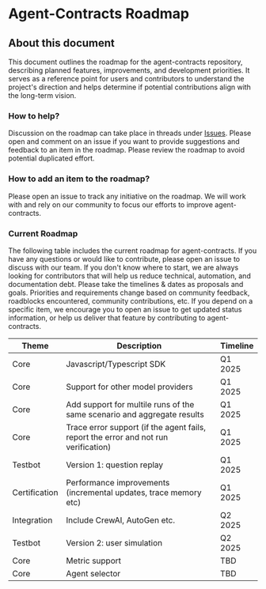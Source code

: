 # Agent-Contracts Roadmap

## About this document

This document outlines the roadmap for the agent-contracts repository, describing planned features, improvements, and development priorities.
It serves as a reference point for users and contributors to understand the project's direction and helps determine if potential contributions align with the long-term vision.

### How to help?

Discussion on the roadmap can take place in threads under [Issues](https://github.com/relari-ai/agent-contracts/issues).
Please open and comment on an issue if you want to provide suggestions and feedback to an item in the roadmap.
Please review the roadmap to avoid potential duplicated effort.

### How to add an item to the roadmap?

Please open an issue to track any initiative on the roadmap.
We will work with and rely on our community to focus our efforts to improve agent-contracts.

### Current Roadmap

The following table includes the current roadmap for agent-contracts.
If you have any questions or would like to contribute, please open an issue to discuss with our team.
If you don't know where to start, we are always looking for contributors that will help us reduce technical, automation, and documentation debt.
Please take the timelines & dates as proposals and goals.
Priorities and requirements change based on community feedback, roadblocks encountered, community contributions, etc.
If you depend on a specific item, we encourage you to open an issue to get updated status information, or help us deliver that feature by contributing to agent-contracts.

| Theme         | Description                                                                         | Timeline |
| ------------- | ----------------------------------------------------------------------------------- | -------- |
| Core          | Javascript/Typescript SDK                                                           | Q1 2025  |
| Core          | Support for other model providers                                                   | Q1 2025  |
| Core          | Add support for multile runs of the same scenario and aggregate results             | Q1 2025  |
| Core          | Trace error support (if the agent fails, report the error and not run verification) | Q1 2025  |
| Testbot       | Version 1: question replay                                                          | Q1 2025  |
| Certification | Performance improvements (incremental updates, trace memory etc)                    | Q1 2025  |
| Integration   | Include CrewAI, AutoGen etc.                                                        | Q2 2025  |
| Testbot       | Version 2: user simulation                                                          | Q2 2025  |
| Core          | Metric support                                                                      | TBD      |
| Core          | Agent selector                                                                      | TBD      |
